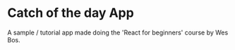 # Catch of the day App
A sample / tutorial app made doing the 'React for beginners' course by Wes Bos.